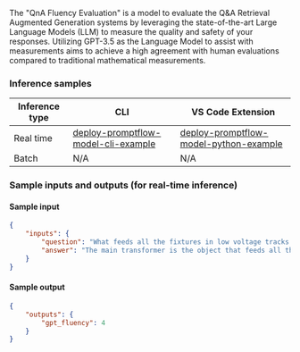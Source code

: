 The "QnA Fluency Evaluation" is a model to evaluate the Q&A Retrieval Augmented Generation systems by leveraging the state-of-the-art Large Language Models (LLM) to measure the quality and safety of your responses. Utilizing GPT-3.5 as the Language Model to assist with measurements aims to achieve a high agreement with human evaluations compared to traditional mathematical measurements.


### Inference samples

Inference type|CLI|VS Code Extension
|--|--|--|
Real time|<a href="https://microsoft.github.io/promptflow/how-to-guides/deploy-a-flow/index.html" target="_blank">deploy-promptflow-model-cli-example</a>|<a href="https://microsoft.github.io/promptflow/how-to-guides/deploy-a-flow/index.html" target="_blank">deploy-promptflow-model-python-example</a>
Batch | N/A | N/A

### Sample inputs and outputs (for real-time inference)

#### Sample input
```json
{
    "inputs": {
        "question": "What feeds all the fixtures in low voltage tracks instead of each light having a line-to-low voltage transformer?",
        "answer": "The main transformer is the object that feeds all the fixtures in low voltage tracks."
    }
}
```

#### Sample output
```json
{
    "outputs": {
        "gpt_fluency": 4
    }
}
```